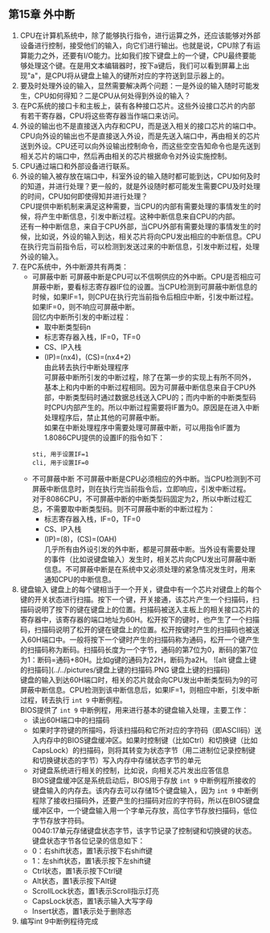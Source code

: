 ## 第15章 外中断      
1.  CPU在计算机系统中，除了能够执行指令，进行运算之外，还应该能够对外部设备进行控制，接受他们的输入，向它们进行输出。也就是说，CPU除了有运算能力之外，还要有I/O能力。比如我们按下键盘上的一个键，CPU最终要能够处理这个键。在是用文本编辑器时，按下a键后，我们可以看到屏幕上出现"a"，是CPU将从键盘上输入的键所对应的字符送到显示器上的。     
2.  要及时处理外设的输入，显然需要解决两个问题：一是外设的输入随时可能发生，CPU如何得知？二是CPU从何处得到外设的输入？     
3.  在PC系统的接口卡和主板上，装有各种接口芯片。这些外设接口芯片的内部有若干寄存器，CPU将这些寄存器当作端口来访问。      
4.  外设的输出也不是直接送入内存和CPU，而是送入相关的接口芯片的端口中。CPU向外设的输出也不是直接送入外设，而是先送入端口中，再由相关的芯片送到外设。CPU还可以向外设输出控制命令，而这些空空告知命令也是先送到相关芯片的端口中，然后再由相关的芯片根据命令对外设实施控制。      
5.  CPU通过端口和外部设备进行联系。     
6.  外设的输入被存放在端口中，科室外设的输入随时都可能到达，CPU如何及时的知道，并进行处理？更一般的，就是外设随时都可能发生需要CPU及时处理的时间，CPU如何即使得知并进行处理？      
    CPU提供中断机制来满足这种需要，当CPU的内部有需要处理的事情发生的时候，将产生中断信息，引发中断过程。这种中断信息来自CPU的内部。      
    还有一种中断信息，来自于CPU外部，当CPU外部有需要处理的事情发生的时候，比如说，外设的输入到达，相关芯片将向CPU发出相应的中断信息。CPU在执行完当前指令后，可以检测到发送过来的中断信息，引发中断过程，处理外设的输入。     
7.  在PC系统中，外中断源共有两类：      
    + 可屏蔽中断  可屏蔽中断是CPU可以不信啊供应的外中断。CPU是否相应可屏蔽中断，要看标志寄存器IF位的设置。当CPU检测到可屏蔽中断信息的时候，如果IF=1，则CPU在执行完当前指令后相应中断，引发中断过程。如果IF=0，则不响应可屏蔽中断。     
      回忆内中断所引发的中断过程：      
      + 取中断类型码n       
      + 标志寄存器入栈，IF=0，TF=0      
      + CS、IP入栈      
      + (IP)=(nx4)，(CS)=(nx4+2)        
      由此转去执行中断处理程序      
      可屏蔽中断所引发的中断过程，除了在第一步的实现上有所不同外，基本上和内中断的中断过程相同。因为可屏蔽中断信息来自于CPU外部，中断类型码时通过数据总线送入CPU的；而内中断的中断类型码时CPU内部产生的。所以中断过程需要将IF置为0。原因是在进入中断处理程序后，禁止其他的可屏蔽中断。      
      如果在中断处理程序中需要处理可屏蔽中断，可以用指令IF置为1.8086CPU提供的设置IF的指令如下：     
      ```
      sti, 用于设置IF=1
      cli, 用于设置IF=0
      ```
    + 不可屏蔽中断 不可屏蔽中断是CPU必须相应的外中断。当CPU检测到不可屏蔽中断信息时，则在执行完当前指令后，立即响应，引发中断过程。      
      对于8086CPU，不可屏蔽中断的中断类型码固定为2，所以中断过程汇总，不需要取中断类型码。则不可屏蔽中断的中断过程为：   
      + 标志寄存器入栈，IF=0，TF=0      
      + CS、IP入栈      
      + (IP)=(8)，(CS)=(OAH)      
      几乎所有由外设引发的外中断，都是可屏蔽中断。当外设有需要处理的事件（比如说键盘输入）发生时，相关芯片向CPU发出可屏蔽中断信息。不可屏蔽中断是在系统中又必须处理的紧急情况发生时，用来通知CPU的中断信息。      
8.  键盘输入 键盘上的每个键相当于一个开关，键盘中有一个芯片对键盘上的每个键的开关状态进行扫描。按下一个键，开关接通，该芯片产生一个扫描码，扫描码说明了按下的键在键盘上的位置。扫描码被送入主板上的相关接口芯片的寄存器中，该寄存器的端口地址为60H。松开按下的键时，也产生了一个扫描码，扫描码说明了松开的键在键盘上的位置。松开按键时产生的扫描码也被送入60H端口中。一般将按下一个键时产生的扫描码称为通码，松开一个键产生的扫描码称为断码。扫描码长度为一个字节，通码的第7位为0，断码的第7位为1：断码=通码+80H。比如g键的通码为22H，断码为a2H。
    ![alt 键盘上键的扫描码](../../pictures/键盘上键的扫描码.PNG 键盘上键的扫描码)        
      键盘的输入到达60H端口时，相关的芯片就会向CPU发出中断类型码为9的可屏蔽中断信息。CPU检测到该中断信息后，如果IF=1，则相应中断，引发中断过程，转去执行 `int 9` 中断例程。   
      BIOS提供了 `int 9` 中断例程，用来进行基本的键盘输入处理，主要工作：     
      + 读出60H端口中的扫描码   
      + 如果时字符键的所描吗，将该扫描码和它所对应的字符码（即ASCII码）送入内存中的BIOS键盘缓冲区。如果时控制键（比如Ctrl）和切换键（比如CapsLock）的扫描码，则将其转变为状态字节（用二进制位记录控制键和切换键状态的字节）写入内存中存储状态字节的单元    
      + 对键盘系统进行相关的控制，比如说，向相关芯片发出应答信息     
      BIOS键盘缓冲区是系统启动后，BIOS用于存放 `int 9` 中断例程所接收的键盘输入的内存去。该内存去可以存储15个键盘输入，因为 `int 9` 中断例程除了接收扫描码外，还要产生的扫描码对应的字符码，所以在BIOS键盘缓冲区中，一个键盘输入用一个字单元存放，高位字节存放扫描码，低位字节存放字符码。      
      0040:17单元存储键盘状态字节，该字节记录了控制键和切换键的状态。键盘状态字节各位记录的信息如下：     
      + 0：右shift状态，置1表示按下右shift键      
      + 1：左shift状态，置1表示按下左shift键      
      + Ctrl状态，置1表示按下Ctrl键     
      + Alt状态，置1表示按下Alt键     
      + ScrollLock状态，置1表示Scroll指示灯亮   
      + CapsLock状态，置1表示输入大写字母     
      + Insert状态，置1表示处于删除态     
9.  编写int 9中断例程待完成     
